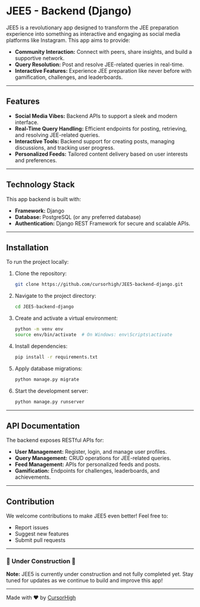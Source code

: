 

# JEE5 - Backend (Django)

JEE5 is a revolutionary app designed to transform the JEE preparation experience into something as interactive and engaging as social media platforms like Instagram. This app aims to provide:

- **Community Interaction:** Connect with peers, share insights, and build a supportive network.
- **Query Resolution:** Post and resolve JEE-related queries in real-time.
- **Interactive Features:** Experience JEE preparation like never before with gamification, challenges, and leaderboards.

---

## Features

- **Social Media Vibes:** Backend APIs to support a sleek and modern interface.
- **Real-Time Query Handling:** Efficient endpoints for posting, retrieving, and resolving JEE-related queries.
- **Interactive Tools:** Backend support for creating posts, managing discussions, and tracking user progress.
- **Personalized Feeds:** Tailored content delivery based on user interests and preferences.

---

## Technology Stack

This app backend is built with:
- **Framework:** Django
- **Database:** PostgreSQL (or any preferred database)
- **Authentication:** Django REST Framework for secure and scalable APIs.

---

## Installation

To run the project locally:
1. Clone the repository:
   ```bash
   git clone https://github.com/cursorhigh/JEE5-backend-django.git
   ```
2. Navigate to the project directory:
   ```bash
   cd JEE5-backend-django
   ```
3. Create and activate a virtual environment:
   ```bash
   python -m venv env
   source env/bin/activate  # On Windows: env\Scripts\activate
   ```
4. Install dependencies:
   ```bash
   pip install -r requirements.txt
   ```
5. Apply database migrations:
   ```bash
   python manage.py migrate
   ```
6. Start the development server:
   ```bash
   python manage.py runserver
   ```

---

## API Documentation

The backend exposes RESTful APIs for:
- **User Management:** Register, login, and manage user profiles.
- **Query Management:** CRUD operations for JEE-related queries.
- **Feed Management:** APIs for personalized feeds and posts.
- **Gamification:** Endpoints for challenges, leaderboards, and achievements.

---

## Contribution

We welcome contributions to make JEE5 even better! Feel free to:
- Report issues
- Suggest new features
- Submit pull requests

---

### 🚧 Under Construction 🚧

**Note:** JEE5 is currently under construction and not fully completed yet. Stay tuned for updates as we continue to build and improve this app!

---

Made with ❤️ by [CursorHigh](https://github.com/cursorhigh)
